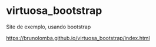 # virtuosa_bootstrap
 Site de exemplo, usando bootstrap
 
 https://brunolomba.github.io/virtuosa_bootstrap/index.html
